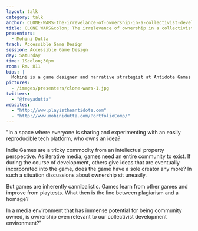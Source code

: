```yaml
---
layout: talk
category: talk
anchor: CLONE-WARS-the-irrevelance-of-ownership-in-a-collectivist-development-cycle
title: CLONE WARS&colon; The irrelevance of ownership in a collectivist development cycle
presenters:
  - Mohini Dutta
track: Accessible Game Design
session: Accessible Game Design
day: Saturday
time: 1&colon;30pm
room: Rm. 811
bios: |
  Mohini is a game designer and narrative strategist at Antidote Games where she consults on play and design strategy with global non profits. Her passion for storytelling took her first to journalism, then films, finally settling on game making. Mohini enjoys linking games to feminism, media and cultural theory, and is spends her free time thinking about global cultures of play. 
pictures:
  - /images/presenters/clone-wars-1.jpg
twitters:
  - "@freyadutta"
websites:
  - "http://www.playistheantidote.com"
  - "http://www.mohinidutta.com/PortfolioComp/"
---
```

"In a space where everyone is sharing and experimenting with an easily reproducible tech platform, who owns an idea?

Indie Games are a tricky commodity from an intellectual property perspective. As iterative media, games need an entire community to exist. If during the course of development, others give ideas that are eventually incorporated into the game, does the game have a sole creator any more? In such a situation discussions about ownership sit uneasily. 

But games are inherently cannibalistic. Games learn from other games and improve from playtests. What then is the line between plagiarism and a homage?

In a media environment that has immense potential for being community owned, is ownership even relevant to our collectivist development environment?"

